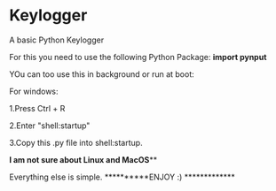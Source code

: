 # Keylogger
A basic Python Keylogger

For this you need to use the following Python Package:
******import pynput******

YOu can too use this in background or run at boot:


For windows:

1.Press Ctrl + R

2.Enter "shell:startup"

3.Copy this .py file into shell:startup.


******I am not sure about Linux and MacOS********

Everything else is simple.
**********ENJOY :) *************


